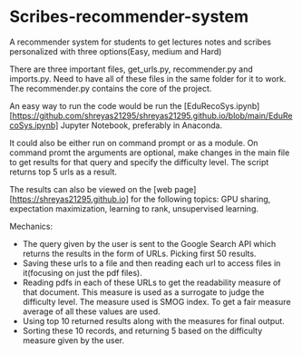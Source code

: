 # Scribes-recommender-system
A recommender system for students to get lectures notes and scribes personalized with three options(Easy, medium and Hard)

There are three important files, get_urls.py, recommender.py and imports.py. Need to have all of these files in the same folder for it to work. The recommender.py contains the core of the project.

An easy way to run the code would be run the [EduRecoSys.ipynb][https://github.com/shreyas21295/shreyas21295.github.io/blob/main/EduRecoSys.ipynb] Jupyter Notebook, preferably in Anaconda.

It could also be either run on command prompt or as a module. On command promt the arguments are optional, make changes in the main file to get results for that query and specify the difficulty level. The script returns top 5 urls as a result.

The results can also be viewed on the [web page][https://shreyas21295.github.io] for the following topics:
GPU sharing, expectation maximization, learning to rank, unsupervised learning.


Mechanics:
- The query given by the user is sent to the Google Search API which returns the results in the form of URLs. Picking first 50 results.
- Saving these urls to a file and then reading each url to access files in it(focusing on just the pdf files).
- Reading pdfs in each of these URLs to get the readability measure of that document. This measure is used as a surrogate to judge the difficulty level. The     measure used is SMOG index. To get a fair measure average of all these values are used.
- Using top 10 returned results along with the measures for final output.
- Sorting these 10 records, and returning 5 based on the difficulty measure given by the user.
